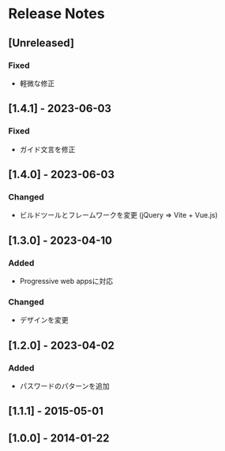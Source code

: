# Release Notes

## [Unreleased]
### Fixed
- 軽微な修正

## [1.4.1] - 2023-06-03
### Fixed
- ガイド文言を修正

## [1.4.0] - 2023-06-03
### Changed
- ビルドツールとフレームワークを変更 (jQuery => Vite + Vue.js)

## [1.3.0] - 2023-04-10
### Added
- Progressive web appsに対応

### Changed
- デザインを変更

## [1.2.0] - 2023-04-02
### Added
- パスワードのパターンを追加

## [1.1.1] - 2015-05-01
## [1.0.0] - 2014-01-22
